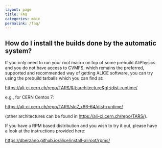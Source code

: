 ```yaml
---
layout: page
title: FAQ
categories: main
permalink: /faq/
---
```


## How do I install the builds done by the automatic system?

If you only need to run your root macro on top of some prebuild
AliPhysics and you do not have access to CVMFS, which remains the
preferred, supported and recommended way of getting ALICE software, you
can try using the prebuild tarballs which you can find at:

<https://ali-ci.cern.ch/repo/TARS/&lt;architecture&gt;/dist-runtime/>

e.g., for CERN Centos 7:

<https://ali-ci.cern.ch/repo/TARS/slc7_x86-64/dist-runtime/>

(other architectures can be found in https://ali-ci.cern.ch/repo/TARS/).

If you have a RPM based distribution and you wish to try it out, please
have a look at the instructions provided here:

<https://dberzano.github.io/alice/install-aliroot/rpms/>
